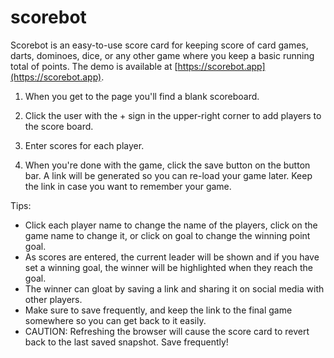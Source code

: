 # scorebot

Scorebot is an easy-to-use score card for keeping score of card games, darts, dominoes, dice, or any other game where you keep a basic running total of points. The demo is available at [https://scorebot.app](https://scorebot.app). 

1. When you get to the page you'll find a blank scoreboard.

1. Click the user with the + sign in the upper-right corner to add players to the score board.

1. Enter scores for each player.

1. When you're done with the game, click the save button on the button bar. A link will be generated so you can re-load your game later. Keep the link in case you want to remember your game.

Tips:

* Click each player name to change the name of the players, click on the game name to change it, or click on goal to change the winning point goal.
* As scores are entered, the current leader will be shown and if you have set a winning goal, the winner will be highlighted when they reach the goal.
* The winner can gloat by saving a link and sharing it on social media with other players.
* Make sure to save frequently, and keep the link to the final game somewhere so you can get back to it easily.
* CAUTION: Refreshing the browser will cause the score card to revert back to the last saved snapshot. Save frequently!
